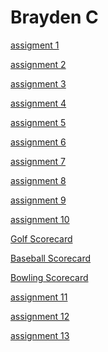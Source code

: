 <h1>Brayden C</h1>

<p><a href="BasicWebDesign/OnlinenewsArticleassignment.html" target="blank">assigment 1</a></p>
<p><a href="BasicWebDesign/BraydenC_NewsArticle.html" target="blank">assignment 2</a></p>
<p><a href="BasicWebDesign/Starter-Gallery-Assignment/index.html" target="blank">assignment 3</a></p>
<p><a href="BasicWebDesign/Building-Tables-Assignment/info.html" target="blank">assignment 4</a></p>
<p><a href="BasicWebDesign/Math-Test-Form-Assignment/Index.html" target="blank">assignment 5</a></p>
<p><a href="BasicWebDesign/Color-Scheme-Assignment/index.html" target="blank">assignment 6</a></p>
<p><a href="BasicWebDesign/Restaurant-Menu-Assignment/index.html" target="blank">assignment 7</a></p>
<p><a href="BasicWebDesign/Stylish-Schedule-Assignment/index.html" target="blank">assignment 8</a></p>
<p><a href="BasicWebDesign/Team-Page-Assignment/index.html" target="blank">assignment 9</a></p>
<p><a href="BasicWebDesign/Flexbox-CSS-Grid-Puzzle-Assignment/Index.html" target="blank">assignment 10</a></p>
<p><a href="BasicWebDesign/Scorecards-Assignment/golf.html" target="blank">Golf Scorecard</a></p>
<p><a href="BasicWebDesign/Scorecards-Assignment/baseball.html" target="blank">Baseball Scorecard</a></p>
<p><a href="BasicWebDesign/Scorecards-Assignment/bowling.html" target="blank">Bowling Scorecard</a></p>
<p><a href="BasicWebDesign/Video-Embedding-Tutorial-Assignment/index.html" target="blank">assignment 11</a></p>
<p><a href="BasicWebDesign/The-Imitation-Assignment/index.html" target="blank">assignment 12</a></p>
<p><a href="BasicWebDesign/Review-Cards-Assignment" target="blank">assignment 13</a></p>

